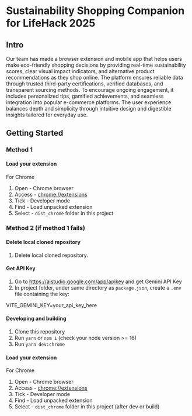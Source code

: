 # Sustainability Shopping Companion for LifeHack 2025

## Intro
Our team has made a browser extension and mobile app that helps users make eco-friendly shopping decisions by providing real-time sustainability scores, clear visual impact indicators, and alternative product recommendations as they shop online. The platform ensures reliable data through trusted third-party certifications, verified databases, and transparent sourcing methods. To encourage ongoing engagement, it includes personalized tips, gamified achievements, and seamless integration into popular e-commerce platforms. The user experience balances depth and simplicity through intuitive design and digestible insights tailored for everyday use.

## Getting Started

### Method 1
#### Load your extension
For Chrome
1. Open - Chrome browser
2. Access - [chrome://extensions](chrome://extensions)
3. Tick - Developer mode
4. Find - Load unpacked extension
5. Select - `dist_chrome` folder in this project

### Method 2 (if method 1 fails)
#### Delete local cloned repository
1. Delete local cloned repository.

#### Get API Key
1. Go to https://aistudio.google.com/app/apikey and get Gemini API Key
2. In project folder, under same directory as `package.json`, create a `.env` file containing the key:

VITE_GEMINI_KEY=your_api_key_here

#### Developing and building
1. Clone this repository
2. Run `yarn` or `npm i` (check your node version >= 16)
3. Run `yarn dev:chrome`

#### Load your extension
For Chrome
1. Open - Chrome browser
2. Access - [chrome://extensions](chrome://extensions)
3. Tick - Developer mode
4. Find - Load unpacked extension
5. Select - `dist_chrome` folder in this project (after dev or build)
